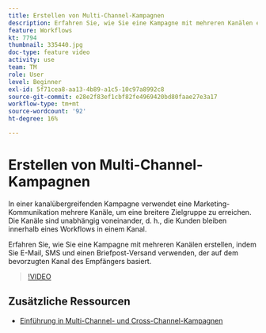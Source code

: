 ```yaml
---
title: Erstellen von Multi-Channel-Kampagnen
description: Erfahren Sie, wie Sie eine Kampagne mit mehreren Kanälen erstellen, indem Sie E-Mail, SMS und einen Briefpost-Versand verwenden, der auf dem bevorzugten Kanal des Empfängers basiert.
feature: Workflows
kt: 7794
thumbnail: 335440.jpg
doc-type: feature video
activity: use
team: TM
role: User
level: Beginner
exl-id: 5f71cea8-aa13-4b89-a1c5-10c97a8992c8
source-git-commit: e28e2f83ef1cbf82fe4969420bd80faae27e3a17
workflow-type: tm+mt
source-wordcount: '92'
ht-degree: 16%

---
```


# Erstellen von Multi-Channel-Kampagnen

In einer kanalübergreifenden Kampagne verwendet eine Marketing-Kommunikation mehrere Kanäle, um eine breitere Zielgruppe zu erreichen. Die Kanäle sind unabhängig voneinander, d. h., die Kunden bleiben innerhalb eines Workflows in einem Kanal.

Erfahren Sie, wie Sie eine Kampagne mit mehreren Kanälen erstellen, indem Sie E-Mail, SMS und einen Briefpost-Versand verwenden, der auf dem bevorzugten Kanal des Empfängers basiert.

>[!VIDEO](https://video.tv.adobe.com/v/335440?quality=12)

## Zusätzliche Ressourcen

* [Einführung in Multi-Channel- und Cross-Channel-Kampagnen](/help/orchestrate-campaigns/introduction-to-cross-and-multi-channel-campaigns.md)
